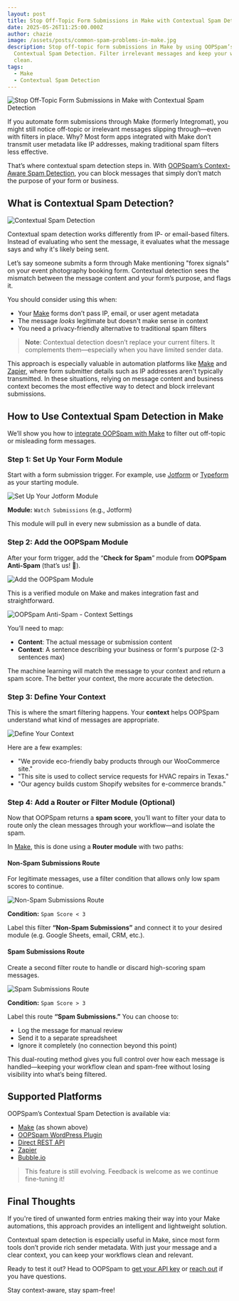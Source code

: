```yaml
---
layout: post
title: Stop Off-Topic Form Submissions in Make with Contextual Spam Detection
date: 2025-05-26T11:25:00.000Z
author: chazie
image: /assets/posts/common-spam-problems-in-make.jpg
description: Stop off-topic form submissions in Make by using OOPSpam’s
  Contextual Spam Detection. Filter irrelevant messages and keep your workflows
  clean.
tags:
  - Make
  - Contextual Spam Detection
---
```

![Stop Off-Topic Form Submissions in Make with Contextual Spam Detection](/blog/assets/posts/common-spam-problems-in-make.jpg "Stop Off-Topic Form Submissions in Make with Contextual Spam Detection")

If you automate form submissions through Make (formerly Integromat), you might still notice off-topic or irrelevant messages slipping through—even with filters in place. Why? Most form apps integrated with Make don’t transmit user metadata like IP addresses, making traditional spam filters less effective.

That’s where contextual spam detection steps in. With [OOPSpam’s Context-Aware Spam Detection](https://www.oopspam.com/blog/introducing-contextual-spam-detection), you can block messages that simply don’t match the purpose of your form or business.

## **What is Contextual Spam Detection?**

![Contextual Spam Detection](/blog/assets/posts/jotform-make.png "Contextual Spam Detection")

Contextual spam detection works differently from IP- or email-based filters. Instead of evaluating who sent the message, it evaluates what the message says and why it's likely being sent.

Let’s say someone submits a form through Make mentioning "forex signals" on your event photography booking form. Contextual detection sees the mismatch between the message content and your form’s purpose, and flags it.

You should consider using this when:

* Your [Make](https://www.make.com/en) forms don’t pass IP, email, or user agent metadata
* The message *looks* legitimate but doesn't make sense in context
* You need a privacy-friendly alternative to traditional spam filters

> **Note**: Contextual detection doesn’t replace your current filters. It complements them—especially when you have limited sender data.

This approach is especially valuable in automation platforms like [Make](https://www.make.com/en/blog/automate-spam-free-customer-interactions-oopspam) and [Zapier](https://www.oopspam.com/blog/stop-off-topic-submissions-in-zapier-using-contextual-spam-detection), where form submitter details such as IP addresses aren't typically transmitted. In these situations, relying on message content and business context becomes the most effective way to detect and block irrelevant submissions.

## **How to Use Contextual Spam Detection in Make**

We’ll show you how to [integrate OOPSpam with Make](https://help.oopspam.com/other-integrations/make/) to filter out off-topic or misleading form messages.

### **Step 1: Set Up Your Form Module**

Start with a form submission trigger. For example, use [Jotform](https://www.oopspam.com/blog/stop-spam-on-jotform-using-zapier-and-oopspam) or [Typeform](https://www.oopspam.com/blog/typeform-form-spam) as your starting module.

![Set Up Your Jotform Module](/blog/assets/posts/jotform-submissions.png "Set Up Your Jotform Module")

**Module:** `Watch Submissions` (e.g., Jotform)

This module will pull in every new submission as a bundle of data.

### **Step 2: Add the OOPSpam Module**

After your form trigger, add the “**Check for Spam**” module from **OOPSpam Anti-Spam** (that’s us! 👋).

![Add the OOPSpam Module](/blog/assets/posts/add-the-oopspam-module-make.png "Add the OOPSpam Module")

This is a verified module on Make and makes integration fast and straightforward.

![OOPSpam Anti-Spam - Context Settings](/blog/assets/posts/oopspam-anti-spam-context.png "OOPSpam Anti-Spam - Context Settings")

You’ll need to map:

* **Content**: The actual message or submission content
* **Context**: A sentence describing your business or form's purpose (2-3 sentences max)

The machine learning will match the message to your context and return a spam score. The better your context, the more accurate the detection.

### **Step 3: Define Your Context**

This is where the smart filtering happens. Your **context** helps OOPSpam understand what kind of messages are appropriate.

![Define Your Context](/blog/assets/posts/define-your-context-make.png "Define Your Context")

Here are a few examples:

* "We provide eco-friendly baby products through our WooCommerce site."
* "This site is used to collect service requests for HVAC repairs in Texas."
* "Our agency builds custom Shopify websites for e-commerce brands."

### **Step 4: Add a Router or Filter Module (Optional)**

Now that OOPSpam returns a **spam score**, you’ll want to filter your data to route only the clean messages through your workflow—and isolate the spam.

In [Make](https://www.oopspam.com/blog/5-common-spam-problems-in-make-how-to-fix-them), this is done using a **Router module** with two paths:

#### **Non-Spam Submissions Route**

For legitimate messages, use a filter condition that allows only low spam scores to continue.

![Non-Spam Submissions Route](/blog/assets/posts/non-spam-submissions-route-make.png "Non-Spam Submissions Route")

**Condition:** `Spam Score < 3`

Label this filter **“Non-Spam Submissions”** and connect it to your desired module (e.g. Google Sheets, email, CRM, etc.).

#### **Spam Submissions Route**

Create a second filter route to handle or discard high-scoring spam messages.

![Spam Submissions Route](/blog/assets/posts/spam-submissions-route-make.png "Spam Submissions Route")

**Condition:** `Spam Score > 3`

Label this route **“Spam Submissions.”** You can choose to:

* Log the message for manual review
* Send it to a separate spreadsheet
* Ignore it completely (no connection beyond this point)

This dual-routing method gives you full control over how each message is handled—keeping your workflow clean and spam-free without losing visibility into what’s being filtered.

## **Supported Platforms**

OOPSpam’s Contextual Spam Detection is available via:

* [Make](https://www.make.com/en/register?promo=oopspam-anti-spam-app-partner-program) (as shown above)
* [OOPSpam WordPress Plugin](https://wordpress.org/plugins/oopspam-anti-spam/)
* [Direct REST API](https://www.oopspam.com/)
* [Zapier](https://zapier.com/apps/oopspam/integrations)
* [Bubble.io](https://www.oopspam.com/blog/spam-protection-for-bubble.io)

> This feature is still evolving. Feedback is welcome as we continue fine-tuning it!

## **Final Thoughts**

If you're tired of unwanted form entries making their way into your Make automations, this approach provides an intelligent and lightweight solution.

Contextual spam detection is especially useful in Make, since most form tools don’t provide rich sender metadata. With just your message and a clear context, you can keep your workflows clean and relevant.

Ready to test it out? Head to OOPSpam to [get your API key](https://app.oopspam.com/Identity/Account/Register) or [reach out](https://www.oopspam.com/#contact) if you have questions.

Stay context-aware, stay spam-free!
